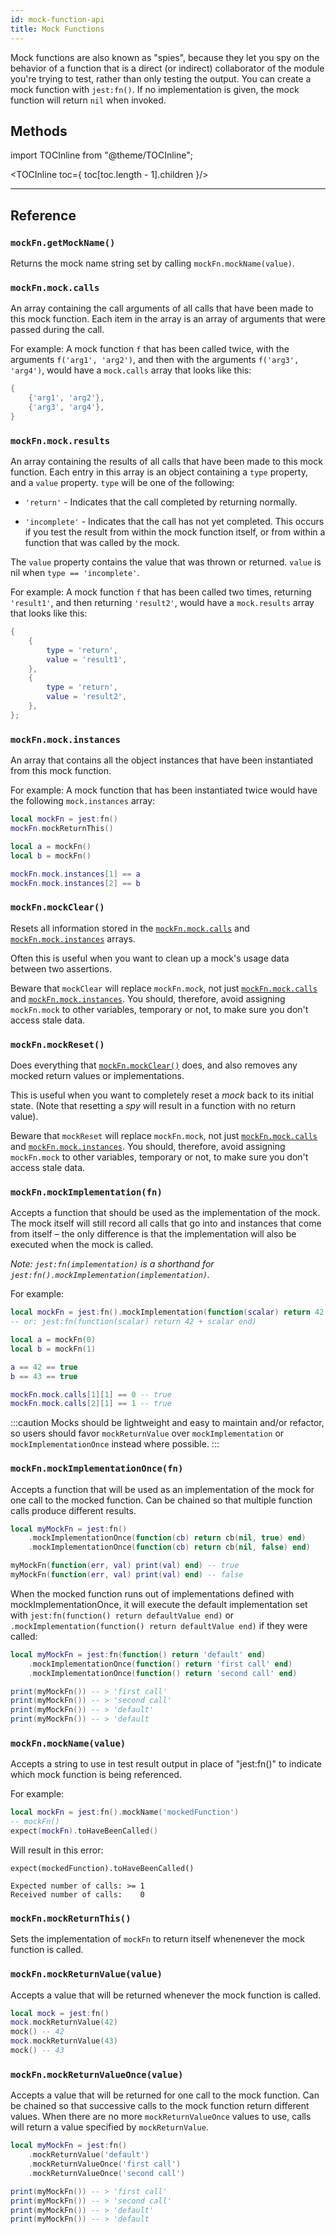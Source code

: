 ```yaml
---
id: mock-function-api
title: Mock Functions
---
```


Mock functions are also known as "spies", because they let you spy on the behavior of a function that is a direct (or indirect) collaborator of the module you're trying to test, rather than only testing the output. You can create a mock function with `jest:fn()`. If no implementation is given, the mock function will return `nil` when invoked.

## Methods

import TOCInline from "@theme/TOCInline";

<TOCInline toc={
	toc[toc.length - 1].children
}/>

---

## Reference

### `mockFn.getMockName()`

Returns the mock name string set by calling `mockFn.mockName(value)`.

### `mockFn.mock.calls`

An array containing the call arguments of all calls that have been made to this mock function. Each item in the array is an array of arguments that were passed during the call.

For example: A mock function `f` that has been called twice, with the arguments `f('arg1', 'arg2')`, and then with the arguments `f('arg3', 'arg4')`, would have a `mock.calls` array that looks like this:

```lua
{
	{'arg1', 'arg2'},
	{'arg3', 'arg4'},
}
```

### `mockFn.mock.results`

An array containing the results of all calls that have been made to this mock function. Each entry in this array is an object containing a `type` property, and a `value` property. `type` will be one of the following:

- `'return'` - Indicates that the call completed by returning normally.
<!-- - `'throw'` - Indicates that the call completed by throwing a value. -->
- `'incomplete'` - Indicates that the call has not yet completed. This occurs if you test the result from within the mock function itself, or from within a function that was called by the mock.

The `value` property contains the value that was thrown or returned. `value` is nil when `type == 'incomplete'`.

For example: A mock function `f` that has been called two times, returning `'result1'`, and then returning `'result2'`, would have a `mock.results` array that looks like this:

```lua
{
	{
		type = 'return',
		value = 'result1',
	},
	{
		type = 'return',
		value = 'result2',
	},
};
```

### `mockFn.mock.instances`

An array that contains all the object instances that have been instantiated from this mock function.

For example: A mock function that has been instantiated twice would have the following `mock.instances` array:

```lua
local mockFn = jest:fn()
mockFn.mockReturnThis()

local a = mockFn()
local b = mockFn()

mockFn.mock.instances[1] == a
mockFn.mock.instances[2] == b
```

### `mockFn.mockClear()`

Resets all information stored in the [`mockFn.mock.calls`](#mockfnmockcalls) and [`mockFn.mock.instances`](#mockfnmockinstances) arrays.

Often this is useful when you want to clean up a mock's usage data between two assertions.

Beware that `mockClear` will replace `mockFn.mock`, not just [`mockFn.mock.calls`](#mockfnmockcalls) and [`mockFn.mock.instances`](#mockfnmockinstances). You should, therefore, avoid assigning `mockFn.mock` to other variables, temporary or not, to make sure you don't access stale data.

### `mockFn.mockReset()`

Does everything that [`mockFn.mockClear()`](#mockfnmockclear) does, and also removes any mocked return values or implementations.

This is useful when you want to completely reset a _mock_ back to its initial state. (Note that resetting a _spy_ will result in a function with no return value).

Beware that `mockReset` will replace `mockFn.mock`, not just [`mockFn.mock.calls`](#mockfnmockcalls) and [`mockFn.mock.instances`](#mockfnmockinstances). You should, therefore, avoid assigning `mockFn.mock` to other variables, temporary or not, to make sure you don't access stale data.

### `mockFn.mockImplementation(fn)`

Accepts a function that should be used as the implementation of the mock. The mock itself will still record all calls that go into and instances that come from itself – the only difference is that the implementation will also be executed when the mock is called.

_Note: `jest:fn(implementation)` is a shorthand for `jest:fn().mockImplementation(implementation)`._

For example:

```lua
local mockFn = jest:fn().mockImplementation(function(scalar) return 42 + scalar end)
-- or: jest:fn(function(scalar) return 42 + scalar end)

local a = mockFn(0)
local b = mockFn(1)

a == 42 == true
b == 43 == true

mockFn.mock.calls[1][1] == 0 -- true
mockFn.mock.calls[2][1] == 1 -- true
```

:::caution
Mocks should be lightweight and easy to maintain and/or refactor, so users should favor `mockReturnValue` over `mockImplementation` or `mockImplementationOnce` instead where possible.
:::

### `mockFn.mockImplementationOnce(fn)`

Accepts a function that will be used as an implementation of the mock for one call to the mocked function. Can be chained so that multiple function calls produce different results.

```lua
local myMockFn = jest:fn()
	.mockImplementationOnce(function(cb) return cb(nil, true) end)
	.mockImplementationOnce(function(cb) return cb(nil, false) end)

myMockFn(function(err, val) print(val) end) -- true
myMockFn(function(err, val) print(val) end) -- false
```

When the mocked function runs out of implementations defined with mockImplementationOnce, it will execute the default implementation set with `jest:fn(function() return defaultValue end)` or `.mockImplementation(function() return defaultValue end)` if they were called:

```lua
local myMockFn = jest:fn(function() return 'default' end)
	.mockImplementationOnce(function() return 'first call' end)
	.mockImplementationOnce(function() return 'second call' end)

print(myMockFn()) -- > 'first call'
print(myMockFn()) -- > 'second call'
print(myMockFn()) -- > 'default'
print(myMockFn()) -- > 'default
```

### `mockFn.mockName(value)`

Accepts a string to use in test result output in place of "jest:fn()" to indicate which mock function is being referenced.

For example:

```lua
local mockFn = jest:fn().mockName('mockedFunction')
-- mockFn()
expect(mockFn).toHaveBeenCalled()
```

Will result in this error:

```
expect(mockedFunction).toHaveBeenCalled()

Expected number of calls: >= 1
Received number of calls:    0
```

### `mockFn.mockReturnThis()`

Sets the implementation of `mockFn` to return itself whenenever the mock function is called.

### `mockFn.mockReturnValue(value)`

Accepts a value that will be returned whenever the mock function is called.

```lua
local mock = jest:fn()
mock.mockReturnValue(42)
mock() -- 42
mock.mockReturnValue(43)
mock() -- 43
```

### `mockFn.mockReturnValueOnce(value)`

Accepts a value that will be returned for one call to the mock function. Can be chained so that successive calls to the mock function return different values. When there are no more `mockReturnValueOnce` values to use, calls will return a value specified by `mockReturnValue`.

```lua
local myMockFn = jest:fn()
	.mockReturnValue('default')
	.mockReturnValueOnce('first call')
	.mockReturnValueOnce('second call')

print(myMockFn()) -- > 'first call'
print(myMockFn()) -- > 'second call'
print(myMockFn()) -- > 'default'
print(myMockFn()) -- > 'default
```
